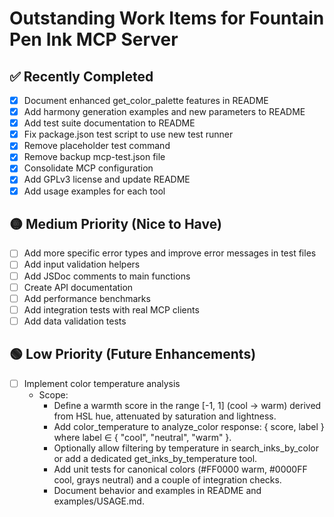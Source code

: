 # Outstanding Work Items for Fountain Pen Ink MCP Server

## ✅ Recently Completed

- [x] Document enhanced get_color_palette features in README
- [x] Add harmony generation examples and new parameters to README
- [x] Add test suite documentation to README
- [x] Fix package.json test script to use new test runner
- [x] Remove placeholder test command
- [x] Remove backup mcp-test.json file
- [x] Consolidate MCP configuration
- [x] Add GPLv3 license and update README
- [x] Add usage examples for each tool

## 🟡 Medium Priority (Nice to Have)

- [ ] Add more specific error types and improve error messages in test files
- [ ] Add input validation helpers
- [ ] Add JSDoc comments to main functions
- [ ] Create API documentation
- [ ] Add performance benchmarks
- [ ] Add integration tests with real MCP clients
- [ ] Add data validation tests

## 🟢 Low Priority (Future Enhancements)

- [ ] Implement color temperature analysis
  - Scope:
    - Define a warmth score in the range [-1, 1] (cool → warm) derived from HSL hue, attenuated by saturation and lightness.
    - Add color_temperature to analyze_color response: { score, label } where label ∈ { "cool", "neutral", "warm" }.
    - Optionally allow filtering by temperature in search_inks_by_color or add a dedicated get_inks_by_temperature tool.
    - Add unit tests for canonical colors (#FF0000 warm, #0000FF cool, grays neutral) and a couple of integration checks.
    - Document behavior and examples in README and examples/USAGE.md.
